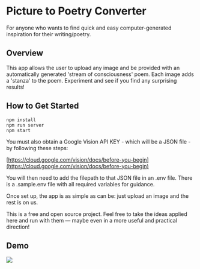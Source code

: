 # Picture to Poetry Converter #
For anyone who wants to find quick and easy computer-generated inspiration for their writing/poetry.

## Overview ##
This app allows the user to upload any image and be provided with an automatically generated 'stream of consciousness' poem. Each image adds a 'stanza' to the poem. Experiment and see if you find any surprising results!

## How to Get Started ##
```
npm install
npm run server
npm start
```

You must also obtain a Google Vision API KEY - which will be a JSON file - by following these steps:

[https://cloud.google.com/vision/docs/before-you-begin](https://cloud.google.com/vision/docs/before-you-begin)

You will then need to add the filepath to that JSON file in an .env file. There is a .sample.env file with all required variables for guidance.

Once set up, the app is as simple as can be: just upload an image and the rest is on us.

This is a free and open source project. Feel free to take the ideas applied here and run with them — maybe even in a more useful and practical direction!

## Demo ##
![]('./picture-to-poetry-demo.gif')